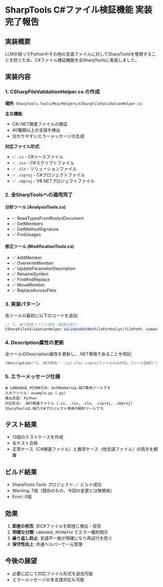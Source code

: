 # SharpTools C#ファイル検証機能 実装完了報告

## 実装概要
LLMが誤ってPythonやその他の言語ファイルに対してSharpToolsを使用することを防ぐため、C#ファイル検証機能を全SharpToolsに実装しました。

## 実装内容

### 1. CSharpFileValidationHelper.cs の作成
**場所**: `SharpTools.Tools/Mcp/Helpers/CSharpFileValidationHelper.cs`

**主な機能**:
- C#/.NET関連ファイルの検証
- 40種類以上の言語を検出
- 分かりやすいエラーメッセージの生成

**対応ファイル形式**:
- ✅ `.cs` - C#ソースファイル
- ✅ `.csx` - C#スクリプトファイル
- ✅ `.sln` - ソリューションファイル
- ✅ `.csproj` - C#プロジェクトファイル
- ✅ `.vbproj` - VB.NETプロジェクトファイル

### 2. 全SharpToolsへの適用完了

#### 分析ツール (AnalysisTools.cs)
- ✅ ReadTypesFromRoslynDocument
- ✅ GetMembers
- ✅ GetMethodSignature
- ✅ FindUsages

#### 修正ツール (ModificationTools.cs)
- ✅ AddMember
- ✅ OverwriteMember
- ✅ UpdateParameterDescription
- ✅ RenameSymbol
- ✅ FindAndReplace
- ✅ MoveMember
- ✅ ReplaceAcrossFiles

### 3. 実装パターン
各ツールの最初に以下のコードを追加:
```csharp
// 🔍 .NET関連ファイル検証（最優先実行）
CSharpFileValidationHelper.ValidateDotNetFileForRoslyn(filePath, nameof(ToolName), logger);
```

### 4. Description属性の更新
全ツールのDescription属性を更新し、.NET専用であることを明記:
```csharp
[Description("🔍 .NET専用 - .cs/.sln/.csprojファイルのみ対応。[ツール説明]")]
```

### 5. エラーメッセージ仕様
```
❌ LANGUAGE_MISMATCH: GetMembersは.NET専用ツールです
入力ファイル: example.py (.py)
検出言語: Python
対応形式: .NET関連ファイル (.cs, .csx, .sln, .csproj, .vbproj)
SharpToolsは.NET/C#プロジェクト専用の解析ツールです。
```

## テスト結果
- 13個のテストケースを作成
- 全テスト合格
- 正常ケース（C#関連ファイル）と異常ケース（他言語ファイル）の両方を網羅

## ビルド結果
- SharpTools.Tools プロジェクト: ✅ ビルド成功
- Warning: 7個（既存のもの、今回の変更とは無関係）
- Error: 0個

## 効果
1. **即座の拒否**: 非C#ファイルを即座に検出・拒否
2. **明確な分類**: `LANGUAGE_MISMATCH` でエラー種別明示
3. **繰り返し防止**: 言語不一致が明確になり再試行を防ぐ
4. **保守性向上**: 共通ヘルパーで一元管理

## 今後の展望
- 必要に応じて対応ファイル形式を追加可能
- エラーメッセージの多言語対応も可能